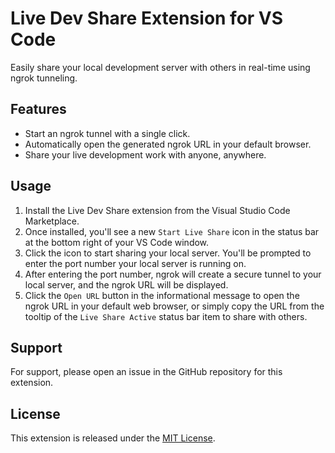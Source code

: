 # Live Dev Share Extension for VS Code

Easily share your local development server with others in real-time using ngrok tunneling.

## Features

-   Start an ngrok tunnel with a single click.
-   Automatically open the generated ngrok URL in your default browser.
-   Share your live development work with anyone, anywhere.

## Usage

1. Install the Live Dev Share extension from the Visual Studio Code Marketplace.
2. Once installed, you'll see a new `Start Live Share` icon in the status bar at the bottom right of your VS Code window.
3. Click the icon to start sharing your local server. You'll be prompted to enter the port number your local server is running on.
4. After entering the port number, ngrok will create a secure tunnel to your local server, and the ngrok URL will be displayed.
5. Click the `Open URL` button in the informational message to open the ngrok URL in your default web browser, or simply copy the URL from the tooltip of the `Live Share Active` status bar item to share with others.

## Support

For support, please open an issue in the GitHub repository for this extension.

## License

This extension is released under the [MIT License](LICENSE).
